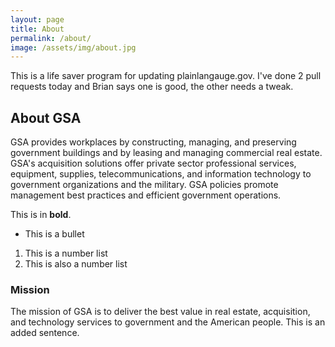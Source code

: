 ```yaml
---
layout: page
title: About
permalink: /about/
image: /assets/img/about.jpg
---
```


This is a life saver program for updating plainlangauge.gov. I've done 2 pull requests today and Brian says one is good, the other needs a tweak.

## About GSA

GSA provides workplaces by constructing, managing, and preserving government buildings and by leasing and managing commercial real estate. GSA's acquisition solutions offer private sector professional services, equipment, supplies, telecommunications, and information technology to government organizations and the military. GSA policies promote management best practices and efficient government operations.

This is in **bold**.

* This is a bullet

1. This is a number list
2. This is also a number list

### Mission

The mission of GSA is to deliver the best value in real estate, acquisition, and technology services to government and the American people. This is an added sentence.
